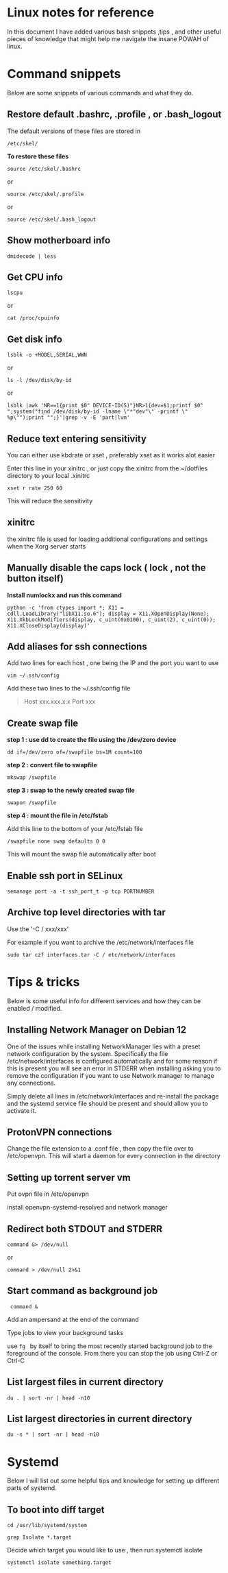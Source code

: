 
# Linux notes for reference

In this document I have added various bash snippets ,tips , and other useful pieces of knowledge that might help me navigate the insane POWAH of linux.


# Command snippets 

Below are some snippets of various commands and what they do. 

## Restore default .bashrc, .profile , or .bash\_logout

The default versions of these files are stored in 

`/etc/skel/`


**To restore these files**

`source /etc/skel/.bashrc`

or 

`source /etc/skel/.profile`

or 

`source /etc/skel/.bash_logout`


## Show motherboard info 

`dmidecode | less`


## Get CPU info 

`lscpu`

or 

`cat /proc/cpuinfo`


## Get disk info 

`lsblk -o +MODEL,SERIAL,WWN`

or 

`ls -l /dev/disk/by-id`

or 

`lsblk |awk 'NR==1{print $0" DEVICE-ID(S)"}NR>1{dev=$1;printf $0" ";system("find /dev/disk/by-id -lname \"*"dev"\" -printf \" %p\"");print "";}'|grep -v -E 'part|lvm'`


## Reduce text entering sensitivity 

You can either use kbdrate or xset , preferably xset as it works alot easier 

Enter this line in your xinitrc , or just copy the xinitrc from the ~/dotfiles directory to your local .xinitrc

`xset r rate 250 60`


This will reduce the sensitivity 


## xinitrc 

the xinitrc file is used for loading additional configurations and settings when the Xorg server starts 


## Manually disable the caps lock ( lock , not the button itself) 

**Install numlockx and run this command**

`python -c 'from ctypes import *; X11 = cdll.LoadLibrary("libX11.so.6"); display = X11.XOpenDisplay(None); X11.XkbLockModifiers(display, c_uint(0x0100), c_uint(2), c_uint(0)); X11.XCloseDisplay(display)'`


## Add aliases for ssh connections 

Add two lines for each host , one being the IP and the port you want to use 

`vim ~/.ssh/config `

Add these two lines to the ~/.ssh/config file 

> Host xxx.xxx.x.x
> Port xxx


## Create swap file 

**step 1 : use dd to create the file using the /dev/zero device**

`dd if=/dev/zero of=/swapfile bs=1M count=100`

**step 2 : convert file to swapfile**

`mkswap /swapfile`

**step 3 : swap to the newly created swap file**

`swapon /swapfile`

**step 4 : mount the file in /etc/fstab**

Add this line to the bottom of your /etc/fstab file 

`/swapfile none swap defaults 0 0`

This will mount the swap file automatically after boot 



## Enable ssh port in SELinux 


`semanage port -a -t ssh_port_t -p tcp PORTNUMBER `


## Archive top level directories with tar 

Use the '-C / xxx/xxx'

For example if you want to archive the /etc/network/interfaces file 

`sudo tar czf interfaces.tar -C / etc/network/interfaces`

# Tips & tricks 

Below is some useful info for different services and how they can be enabled / modified.

## Installing Network Manager on Debian 12 

One of the issues while installing NetworkManager lies with a preset network configuration by the system. Specifically the file /etc/network/interfaces is configured automatically and for some reason if this is present you will see an error in STDERR when installing asking you to remove the configuration if you want to use Network manager to manage any connections.


Simply delete all lines in /etc/network/interfaces and re-install the package and the systemd service file should be present and should allow you  to activate it. 

## ProtonVPN connections 

Change the file extension to a .conf file , then copy the file over to /etc/openvpn. This will start a daemon for every connection in the directory 

## Setting up torrent server vm 

Put ovpn file in /etc/openvpn 

install openvpn-systemd-resolved and network manager

## Redirect both STDOUT and STDERR 

`command &> /dev/null`

or 

`command > /dev/null 2>&1`

## Start command as background job 

` command &`

Add an ampersand at the end of the command 

Type jobs to view your background tasks

use `fg ` by itself to bring the most recently started background job to the foreground of the console. From there you can stop the job using Ctrl-Z or Ctrl-C

## List largest files in current directory 

`du . | sort -nr | head -n10`

## List largest directories in current directory 

`du -s * | sort -nr | head -n10`

# Systemd 

Below I will list out some helpful tips and knowledge for setting up different parts of systemd.

## To boot into diff target

`cd /usr/lib/systemd/system`

`grep Isolate *.target`

Decide which target you would like to use , then run systemctl isolate 

`systemctl isolate something.target`
